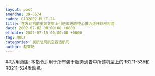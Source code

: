 ```yaml
---
layout: post
amendno: 39-3674
cadno: CAD2002-MULT-24
title: 在发动机前安装支架上引进改进的中心推力连杆球形衬套
date: 2002-07-02 00:00:00 +0800
effdate: 2002-07-15 00:00:00 +0800
tag: MULT
categories: 民航总局航空器适航司
author: 赵亚艳
---
```


##适用范围:
本指令适用于所有装于服务通告中所述机型上的RB211-535和RB211-524发动机。

